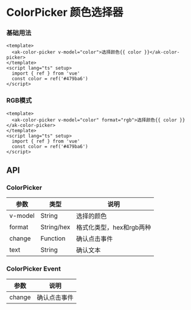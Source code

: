 <!-- Created by 337547038 on 2021/6/28. -->

# ColorPicker 颜色选择器

### 基础用法

```vue demo
<template>
  <ak-color-picker v-model="color">选择颜色{{ color }}</ak-color-picker>
</template>
<script lang="ts" setup>
  import { ref } from 'vue'
  const color = ref('#479ba6')
</script>

```

### RGB模式

```vue demo
<template>
  <ak-color-picker v-model="color" format="rgb">选择颜色{{ color }}</ak-color-picker>
</template>
<script lang="ts" setup>
  import { ref } from 'vue'
  const color = ref('#479ba6')
</script>

```

## API

### ColorPicker

|参数|类型|说明|
|----------|--------------|--------|
|v-model        | String         |选择的颜色|
|format         | String/hex     |格式化类型，hex和rgb两种|
|change         | Function       |确认点击事件|
|text           | String         |确认文本|

### ColorPicker Event

|参数|说明|
|----------|--------------|
|change         |确认点击事件|
